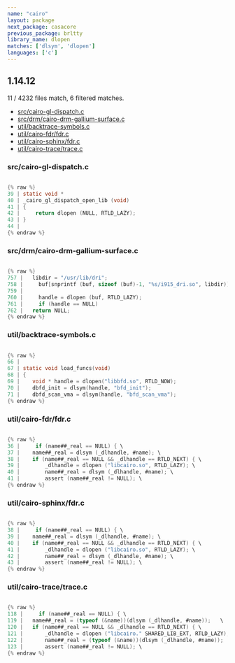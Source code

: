 ```yaml
---
name: "cairo"
layout: package
next_package: casacore
previous_package: brltty
library_name: dlopen
matches: ['dlsym', 'dlopen']
languages: ['c']
---
```

## 1.14.12
11 / 4232 files match, 6 filtered matches.

 - [src/cairo-gl-dispatch.c](#srccairo-gl-dispatchc)
 - [src/drm/cairo-drm-gallium-surface.c](#srcdrmcairo-drm-gallium-surfacec)
 - [util/backtrace-symbols.c](#utilbacktrace-symbolsc)
 - [util/cairo-fdr/fdr.c](#utilcairo-fdrfdrc)
 - [util/cairo-sphinx/fdr.c](#utilcairo-sphinxfdrc)
 - [util/cairo-trace/trace.c](#utilcairo-tracetracec)

### src/cairo-gl-dispatch.c

```c

{% raw %}
39 | static void *
40 | _cairo_gl_dispatch_open_lib (void)
41 | {
42 |     return dlopen (NULL, RTLD_LAZY);
43 | }
44 | 
{% endraw %}

```
### src/drm/cairo-drm-gallium-surface.c

```c

{% raw %}
757 | 	libdir = "/usr/lib/dri";
758 |     buf[snprintf (buf, sizeof (buf)-1, "%s/i915_dri.so", libdir)] = '\0';
759 | 
760 |     handle = dlopen (buf, RTLD_LAZY);
761 |     if (handle == NULL)
762 | 	return NULL;
{% endraw %}

```
### util/backtrace-symbols.c

```c

{% raw %}
66 | 
67 | static void load_funcs(void)
68 | {
69 | 	void * handle = dlopen("libbfd.so", RTLD_NOW);
70 | 	dbfd_init = dlsym(handle, "bfd_init");
71 | 	dbfd_scan_vma = dlsym(handle, "bfd_scan_vma");
{% endraw %}

```
### util/cairo-fdr/fdr.c

```c

{% raw %}
36 |     if (name##_real == NULL) { \
37 | 	name##_real = dlsym (_dlhandle, #name); \
38 | 	if (name##_real == NULL && _dlhandle == RTLD_NEXT) { \
39 | 	    _dlhandle = dlopen ("libcairo.so", RTLD_LAZY); \
40 | 	    name##_real = dlsym (_dlhandle, #name); \
41 | 	    assert (name##_real != NULL); \
{% endraw %}

```
### util/cairo-sphinx/fdr.c

```c

{% raw %}
38 |     if (name##_real == NULL) { \
39 | 	name##_real = dlsym (_dlhandle, #name); \
40 | 	if (name##_real == NULL && _dlhandle == RTLD_NEXT) { \
41 | 	    _dlhandle = dlopen ("libcairo.so", RTLD_LAZY); \
42 | 	    name##_real = dlsym (_dlhandle, #name); \
43 | 	    assert (name##_real != NULL); \
{% endraw %}

```
### util/cairo-trace/trace.c

```c

{% raw %}
118 |     if (name##_real == NULL) { \
119 | 	name##_real = (typeof (&name))(dlsym (_dlhandle, #name));	\
120 | 	if (name##_real == NULL && _dlhandle == RTLD_NEXT) { \
121 | 	    _dlhandle = dlopen ("libcairo." SHARED_LIB_EXT, RTLD_LAZY); \
122 | 	    name##_real = (typeof (&name))(dlsym (_dlhandle, #name));	\
123 | 	    assert (name##_real != NULL); \
{% endraw %}

```